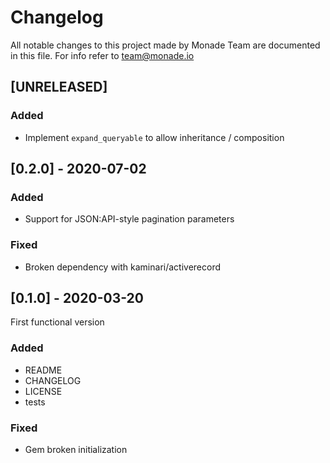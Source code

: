 # Changelog
All notable changes to this project made by Monade Team are documented in this file. For info refer to team@monade.io

## [UNRELEASED]
### Added
- Implement `expand_queryable` to allow inheritance / composition

## [0.2.0] - 2020-07-02

### Added
- Support for JSON:API-style pagination parameters

### Fixed
- Broken dependency with kaminari/activerecord

## [0.1.0] - 2020-03-20
First functional version

### Added
- README
- CHANGELOG
- LICENSE
- tests

### Fixed
- Gem broken initialization
